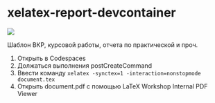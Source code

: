 # xelatex-report-devcontainer

![](https://user-images.githubusercontent.com/70258211/231945328-03c47d16-59b4-4a3d-a21d-a21a6ec67f2e.svg)

Шаблон ВКР, курсовой работы, отчета по практической и проч.

1. Открыть в Codespaces
1. Должаться выполнения postCreateCommand
1. Ввести команду `xelatex -synctex=1 -interaction=nonstopmode document.tex` 
1. Открыть document.pdf с помощью LaTeX Workshop Internal PDF Viewer
 
